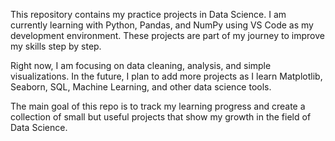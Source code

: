 This repository contains my practice projects in Data Science. I am currently learning with Python, Pandas, and NumPy using VS Code as my development environment. These projects are part of my journey to improve my skills step by step.

Right now, I am focusing on data cleaning, analysis, and simple visualizations. In the future, I plan to add more projects as I learn Matplotlib, Seaborn, SQL, Machine Learning, and other data science tools.

The main goal of this repo is to track my learning progress and create a collection of small but useful projects that show my growth in the field of Data Science.
